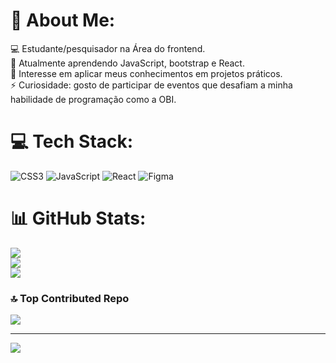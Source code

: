 # 💫 About Me:
💻 Estudante/pesquisador na Área do frontend.<br>🌱 Atualmente aprendendo JavaScript, bootstrap e React.<br>🔬 Interesse em aplicar meus conhecimentos em projetos práticos.<br>⚡ Curiosidade: gosto de participar de eventos que desafiam a minha habilidade de programação como a OBI.


# 💻 Tech Stack:
![CSS3](https://img.shields.io/badge/css3-%231572B6.svg?style=flat&logo=css3&logoColor=white) ![JavaScript](https://img.shields.io/badge/javascript-%23323330.svg?style=flat&logo=javascript&logoColor=%23F7DF1E) ![React](https://img.shields.io/badge/react-%2320232a.svg?style=flat&logo=react&logoColor=%2361DAFB) ![Figma](https://img.shields.io/badge/figma-%23F24E1E.svg?style=flat&logo=figma&logoColor=white)
# 📊 GitHub Stats:
![](https://github-readme-stats.vercel.app/api?username=pietro8312&theme=midnight-purple&hide_border=true&include_all_commits=true&count_private=false)<br/>
![](https://nirzak-streak-stats.vercel.app/?user=pietro8312&theme=midnight-purple&hide_border=true)<br/>
![](https://github-readme-stats.vercel.app/api/top-langs/?username=pietro8312&theme=midnight-purple&hide_border=true&include_all_commits=true&count_private=false&layout=compact)

### 🔝 Top Contributed Repo
![](https://github-contributor-stats.vercel.app/api?username=pietro8312&limit=5&theme=midnight-purple&combine_all_yearly_contributions=true)

---
[![](https://visitcount.itsvg.in/api?id=pietro8312&icon=0&color=0)](https://visitcount.itsvg.in)

<!-- Proudly created with GPRM ( https://gprm.itsvg.in ) -->
